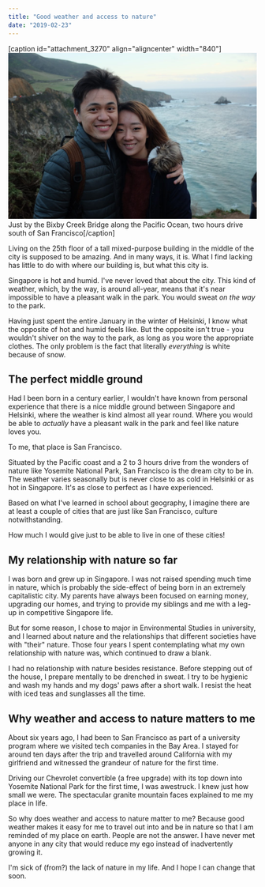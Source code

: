 ```yaml
---
title: "Good weather and access to nature"
date: "2019-02-23"
---
```


\[caption id="attachment\_3270" align="aligncenter" width="840"\]![san francisco bixby creek bridge nick ang](images/san-francisco-bixby-bridge-nick-ang-1024x683.jpg) Just by the Bixby Creek Bridge along the Pacific Ocean, two hours drive south of San Francisco\[/caption\]

Living on the 25th floor of a tall mixed-purpose building in the middle of the city is supposed to be amazing. And in many ways, it is. What I find lacking has little to do with where our building is, but what this city is.

Singapore is hot and humid. I've never loved that about the city. This kind of weather, which, by the way, is around all-year, means that it's near impossible to have a pleasant walk in the park. You would sweat _on the way_ to the park.

Having just spent the entire January in the winter of Helsinki, I know what the opposite of hot and humid feels like. But the opposite isn't true - you wouldn't shiver on the way to the park, as long as you wore the appropriate clothes. The only problem is the fact that literally _everything_ is white because of snow.

## The perfect middle ground

Had I been born in a century earlier, I wouldn't have known from personal experience that there is a nice middle ground between Singapore and Helsinki, where the weather is kind almost all year round. Where you would be able to _actually_ have a pleasant walk in the park and feel like nature loves you.

To me, that place is San Francisco.

Situated by the Pacific coast and a 2 to 3 hours drive from the wonders of nature like Yosemite National Park, San Francisco is the dream city to be in. The weather varies seasonally but is never close to as cold in Helsinki or as hot in Singapore. It's as close to perfect as I have experienced.

Based on what I've learned in school about geography, I imagine there are at least a couple of cities that are just like San Francisco, culture notwithstanding.

How much I would give just to be able to live in one of these cities!

## My relationship with nature so far

I was born and grew up in Singapore. I was not raised spending much time in nature, which is probably the side-effect of being born in an extremely capitalistic city. My parents have always been focused on earning money, upgrading our homes, and trying to provide my siblings and me with a leg-up in competitive Singapore life.

But for some reason, I chose to major in Environmental Studies in university, and I learned about nature and the relationships that different societies have with "their" nature. Those four years I spent contemplating what my own relationship with nature was, which continued to draw a blank.

I had no relationship with nature besides resistance. Before stepping out of the house, I prepare mentally to be drenched in sweat. I try to be hygienic and wash my hands and my dogs' paws after a short walk. I resist the heat with iced teas and sunglasses all the time.

## Why weather and access to nature matters to me

About six years ago, I had been to San Francisco as part of a university program where we visited tech companies in the Bay Area. I stayed for around ten days after the trip and travelled around California with my girlfriend and witnessed the grandeur of nature for the first time.

Driving our Chevrolet convertible (a free upgrade) with its top down into Yosemite National Park for the first time, I was awestruck. I knew just how small we were. The spectacular granite mountain faces explained to me my place in life.

So why does weather and access to nature matter to me? Because good weather makes it easy for me to travel out into and be in nature so that I am reminded of my place on earth. People are not the answer. I have never met anyone in any city that would reduce my ego instead of inadvertently growing it.

I'm sick of (from?) the lack of nature in my life. And I hope I can change that soon.
